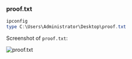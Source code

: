 ### proof.txt

```powershell
ipconfig
type C:\Users\Administrator\Desktop\proof.txt
```

Screenshot of `proof.txt`:

![proof.txt](./assets/proof.png)
